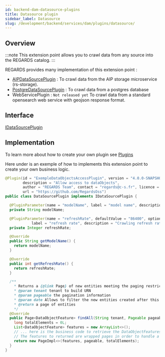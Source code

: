 ```yaml
---
id: backend-dam-datasource-plugins
title: Datasource plugin
sidebar_label: Datasource
slug: /development/backend/services/dam/plugins/datasource/
---
```



## Overview

:::note
This extension point allows you to crawl data from any source into the REGARDS catalog.
:::

REGARDS provides many implementation of this extension point :
- [AIPDataSourcePlugin](https://github.com/RegardsOss/regards-plugins/blob/master/dam-plugins/aip-datasource/src/main/java/fr/cnes/regards/modules/dam/plugins/datasources/AipDataSourcePlugin.java) : To crawl data from the AIP storage microservice (rs-storage).
- [PostgreDataSourcePlugin](https://github.com/RegardsOss/regards-plugins/blob/master/dam-plugins/postgresql-datasource/src/main/java/fr/cnes/regards/modules/dam/plugins/datasources/PostgreDataSourcePlugin.java) : To crawl data from a postgres database
- WebServicePlugin : `Not released yet` To crawl data from a standard opensearch web service with geojson response format.

## Interface
  [IDataSourcePlugin](https://github.com/RegardsOss/regards-backend/blob/master/rs-dam/dam/dam-domain/src/main/java/fr/cnes/regards/modules/dam/domain/datasources/plugins/IDataSourcePlugin.java)

## Implementation

To learn more about how to create your own plugin see [Plugins](../../../../framework/modules/plugins/)

Here under is an exemple of how to implements this extension point to create your own business logic.

```java
@Plugin(id = "ExempleDataObjectsAccessPlugin", version = "4.0.0-SNAPSHOT",
        description = "Allow access to dataObjects",
        author = "REGARDS Team", contact = "regards@c-s.fr", licence = "LGPLv3.0", owner = "CSSI",
        url = "https://github.com/RegardsOss")
public class DataSourcePlugin implements IDataSourcePlugin {

  @PluginParameter(name = "modelName", label = "model name", description = "Associated data source model name")
  private String modelName;

  @PluginParameter(name = "refreshRate", defaultValue = "86400", optional = true,
            label = "refresh rate", description = "Crawling refresh rate in seconds (minimum delay between two consecutive crawls)")
  private Integer refreshRate;

  @Override
  public String getModelName() {
    return modelName;
  }

  @Override
  public int getRefreshRate() {
    return refreshRate;
  }

  /**
    * Returns a {@link Page} of new entities meeting the paging restriction provided in the {@code Pageable} object.
    * @param tenant tenant to build URN
    * @param pageable the pagination information
    * @param date Allows to filter the new entities created after this date parameter (can be null)
    * @return a page of entities
    */
  @Override
  public Page<DataObjectFeature> findAll(String tenant, Pageable pageable, OffsetDateTime date) throws DataSourceException {
    long totalElements = 0L;
    List<DataObjectFeature> features = new ArrayList<>();
    // ... here is the business code to retrieve the DataObjectFeatures to add into the REGARDS catalog.
    // The features to returned are wrapped pages in order to handle a large number of features.
    return new PageImpl<>(features, pageable, totalElements);
  }
}

```
      
